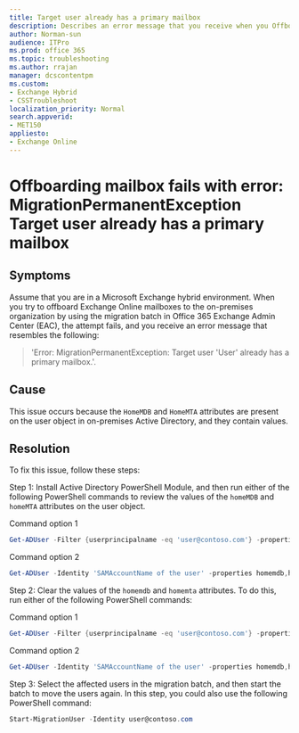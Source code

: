 ```yaml
---
title: Target user already has a primary mailbox
description: Describes an error message that you receive when you Offboard mailboxes from your on-premises environment to Office 365 in a hybrid deployment. Provides a resolution.
author: Norman-sun
audience: ITPro
ms.prod: office 365
ms.topic: troubleshooting
ms.author: rrajan
manager: dcscontentpm
ms.custom: 
- Exchange Hybrid
- CSSTroubleshoot
localization_priority: Normal
search.appverid: 
- MET150
appliesto:
- Exchange Online
---
```


# Offboarding mailbox fails with error: MigrationPermanentException Target user already has a primary mailbox

## Symptoms

Assume that you are in a Microsoft Exchange hybrid environment. When you try to offboard Exchange Online mailboxes to the on-premises organization by using the migration batch in Office 365 Exchange Admin Center (EAC), the attempt fails, and you receive an error message that resembles the following:

> 'Error: MigrationPermanentException: Target user ‎'User‎' already has a primary mailbox.'.

## Cause

This issue occurs because the `HomeMDB` and `HomeMTA` attributes are present on the user object in on-premises Active Directory, and they contain values.

## Resolution

To fix this issue, follow these steps:

Step 1: Install Active Directory PowerShell Module, and then run either of the following PowerShell commands to review the values of the `homeMDB` and `homeMTA` attributes on the user object.

Command option 1

```powershell
Get-ADUser -Filter {userprincipalname -eq 'user@contoso.com'} -properties homemdb,homemta
```

Command option 2

```powershell
Get-ADUser -Identity 'SAMAccountName of the user' -properties homemdb,homemta
```

Step 2: Clear the values of the `homemdb` and `homemta` attributes. To do this, run either of the following PowerShell commands:

Command option 1

```powershell
Get-ADUser -Filter {userprincipalname -eq 'user@contoso.com'} -properties homemdb,homemta | Set-ADObject -clear homemdb,homemta
```

Command option 2

```powershell
Get-ADUser -Identity 'SAMAccountName of the user' -properties homemdb,homemta | Set-ADobject -clear homemdb,homemta
```

Step 3: Select the affected users in the migration batch, and then start the batch to move the users again. In this step, you could also use the following PowerShell command:

```powershell
Start-MigrationUser -Identity user@contoso.com
```
